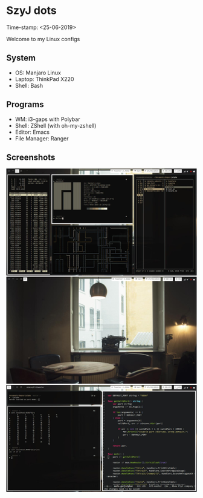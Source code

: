 # SzyJ dots
Time-stamp: <25-06-2019>

Welcome to my Linux configs

## System
* OS: Manjaro Linux
* Laptop: ThinkPad X220
* Shell: Bash

## Programs
* WM: i3-gaps with Polybar
* Shell: ZShell (with oh-my-zshell)
* Editor: Emacs
* File Manager: Ranger

## Screenshots
![busy](screenshots/busy.jpg)
![wall](screenshots/wall.jpg)
![dev](screenshots/dev.jpg)
